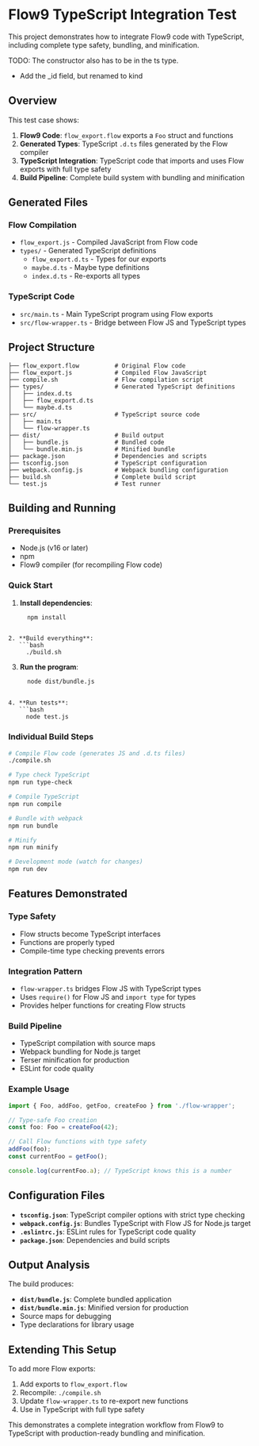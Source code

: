 # Flow9 TypeScript Integration Test

This project demonstrates how to integrate Flow9 code with TypeScript, including complete type safety, bundling, and minification.

TODO: The constructor also has to be in the ts type.
- Add the _id field, but renamed to kind

## Overview

This test case shows:

1. **Flow9 Code**: `flow_export.flow` exports a `Foo` struct and functions
2. **Generated Types**: TypeScript `.d.ts` files generated by the Flow compiler
3. **TypeScript Integration**: TypeScript code that imports and uses Flow exports with full type safety
4. **Build Pipeline**: Complete build system with bundling and minification

## Generated Files

### Flow Compilation
- `flow_export.js` - Compiled JavaScript from Flow code
- `types/` - Generated TypeScript definitions
  - `flow_export.d.ts` - Types for our exports
  - `maybe.d.ts` - Maybe type definitions
  - `index.d.ts` - Re-exports all types

### TypeScript Code
- `src/main.ts` - Main TypeScript program using Flow exports
- `src/flow-wrapper.ts` - Bridge between Flow JS and TypeScript types

## Project Structure

```
├── flow_export.flow          # Original Flow code
├── flow_export.js            # Compiled Flow JavaScript
├── compile.sh                # Flow compilation script
├── types/                    # Generated TypeScript definitions
│   ├── index.d.ts
│   ├── flow_export.d.ts
│   └── maybe.d.ts
├── src/                      # TypeScript source code
│   ├── main.ts
│   └── flow-wrapper.ts
├── dist/                     # Build output
│   ├── bundle.js             # Bundled code
│   └── bundle.min.js         # Minified bundle
├── package.json              # Dependencies and scripts
├── tsconfig.json             # TypeScript configuration
├── webpack.config.js         # Webpack bundling configuration
├── build.sh                  # Complete build script
└── test.js                   # Test runner
```

## Building and Running

### Prerequisites
- Node.js (v16 or later)
- npm
- Flow9 compiler (for recompiling Flow code)

### Quick Start

1. **Install dependencies**:
   ```bash
	 npm install
```

2. **Build everything**:
   ```bash
	 ./build.sh
```

3. **Run the program**:
   ```bash
	 node dist/bundle.js
```

4. **Run tests**:
   ```bash
	 node test.js
```

### Individual Build Steps

```bash
# Compile Flow code (generates JS and .d.ts files)
./compile.sh

# Type check TypeScript
npm run type-check

# Compile TypeScript
npm run compile

# Bundle with webpack
npm run bundle

# Minify
npm run minify

# Development mode (watch for changes)
npm run dev
```

## Features Demonstrated

### Type Safety
- Flow structs become TypeScript interfaces
- Functions are properly typed
- Compile-time type checking prevents errors

### Integration Pattern
- `flow-wrapper.ts` bridges Flow JS with TypeScript types
- Uses `require()` for Flow JS and `import type` for types
- Provides helper functions for creating Flow structs

### Build Pipeline
- TypeScript compilation with source maps
- Webpack bundling for Node.js target
- Terser minification for production
- ESLint for code quality

### Example Usage

```typescript
import { Foo, addFoo, getFoo, createFoo } from './flow-wrapper';

// Type-safe Foo creation
const foo: Foo = createFoo(42);

// Call Flow functions with type safety
addFoo(foo);
const currentFoo = getFoo();

console.log(currentFoo.a); // TypeScript knows this is a number
```

## Configuration Files

- **`tsconfig.json`**: TypeScript compiler options with strict type checking
- **`webpack.config.js`**: Bundles TypeScript with Flow JS for Node.js target
- **`.eslintrc.js`**: ESLint rules for TypeScript code quality
- **`package.json`**: Dependencies and build scripts

## Output Analysis

The build produces:
- **`dist/bundle.js`**: Complete bundled application
- **`dist/bundle.min.js`**: Minified version for production
- Source maps for debugging
- Type declarations for library usage

## Extending This Setup

To add more Flow exports:

1. Add exports to `flow_export.flow`
2. Recompile: `./compile.sh` 
3. Update `flow-wrapper.ts` to re-export new functions
4. Use in TypeScript with full type safety

This demonstrates a complete integration workflow from Flow9 to TypeScript with production-ready bundling and minification.